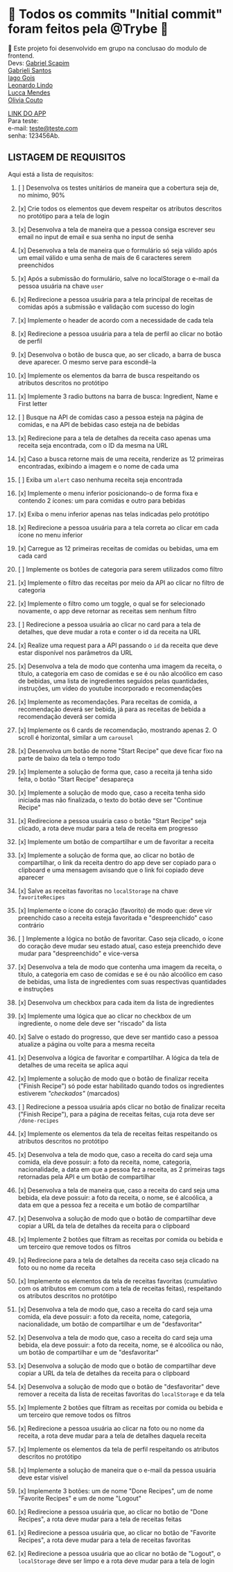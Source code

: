 # :construction: Todos os commits "Initial commit" foram feitos pela @Trybe :construction:

🛑 Este projeto foi desenvolvido em grupo na conclusao do modulo de frontend. <br>
Devs:
[Gabriel Scapim](https://github.com/gabrielscapim)<br>
[Gabrieli Santos](https://github.com/gabrielisantos-dev)<br>
[Iago Gois](https://github.com/dev-iago-gois)<br>
[Leonardo Lindo](https://github.com/leocaridade)<br>
[Lucca Mendes](https://github.com/TMendes-lucca)<br>
[Olivia Couto](https://github.com/oliiviacouto)<br>

[LINK DO APP](https://projeto-app-de-receitas-eta.vercel.app/)<br>
Para teste:<br>
e-mail: teste@teste.com<br>
senha: 123456Ab.<br>

<!-- Olá, Tryber!
Esse é apenas um arquivo inicial para o README do seu projeto.
É essencial que você preencha esse documento por conta própria, ok?
Não deixe de usar nossas dicas de escrita de README de projetos, e deixe sua criatividade brilhar!
:warning: IMPORTANTE: você precisa deixar nítido:
- quais arquivos/pastas foram desenvolvidos por você;
- quais arquivos/pastas foram desenvolvidos por outra pessoa estudante;
- quais arquivos/pastas foram desenvolvidos pela Trybe.
-->

## LISTAGEM DE REQUISITOS

Aqui está a lista de requisitos:

1. [ ] Desenvolva os testes unitários de maneira que a cobertura seja de, no mínimo, 90%

2. [x] Crie todos os elementos que devem respeitar os atributos descritos no protótipo para a tela de login

3. [x] Desenvolva a tela de maneira que a pessoa consiga escrever seu email no input de email e sua senha no input de senha

4. [x] Desenvolva a tela de maneira que o formulário só seja válido após um email válido e uma senha de mais de 6 caracteres serem preenchidos

5. [x] Após a submissão do formulário, salve no localStorage o e-mail da pessoa usuária na chave `user`

6. [x] Redirecione a pessoa usuária para a tela principal de receitas de comidas após a submissão e validação com sucesso do login

7. [x] Implemente o header de acordo com a necessidade de cada tela

8. [x] Redirecione a pessoa usuária para a tela de perfil ao clicar no botão de perfil

9. [x] Desenvolva o botão de busca que, ao ser clicado, a barra de busca deve aparecer. O mesmo serve para escondê-la

10. [x] Implemente os elementos da barra de busca respeitando os atributos descritos no protótipo

11. [x] Implemente 3 radio buttons na barra de busca: Ingredient, Name e First letter

12. [ ] Busque na API de comidas caso a pessoa esteja na página de comidas, e na API de bebidas caso esteja na de bebidas

13. [x] Redirecione para a tela de detalhes da receita caso apenas uma receita seja encontrada, com o ID da mesma na URL

14. [x] Caso a busca retorne mais de uma receita, renderize as 12 primeiras encontradas, exibindo a imagem e o nome de cada uma

15. [ ] Exiba um `alert` caso nenhuma receita seja encontrada

16. [x] Implemente o menu inferior posicionando-o de forma fixa e contendo 2 ícones: um para comidas e outro para bebidas

17. [x] Exiba o menu inferior apenas nas telas indicadas pelo protótipo

18. [x] Redirecione a pessoa usuária para a tela correta ao clicar em cada ícone no menu inferior

19. [x] Carregue as 12 primeiras receitas de comidas ou bebidas, uma em cada card

20. [ ] Implemente os botões de categoria para serem utilizados como filtro

21. [x] Implemente o filtro das receitas por meio da API ao clicar no filtro de categoria

22. [x] Implemente o filtro como um toggle, o qual se for selecionado novamente, o app deve retornar as receitas sem nenhum filtro

23. [ ] Redirecione a pessoa usuária ao clicar no card para a tela de detalhes, que deve mudar a rota e conter o id da receita na URL

24. [x] Realize uma request para a API passando o `id` da receita que deve estar disponível nos parâmetros da URL

25. [x] Desenvolva a tela de modo que contenha uma imagem da receita, o título, a categoria em caso de comidas e se é ou não alcoólico em caso de bebidas, uma lista de ingredientes seguidos pelas quantidades, instruções, um vídeo do youtube incorporado e recomendações

26. [x] Implemente as recomendações. Para receitas de comida, a recomendação deverá ser bebida, já para as receitas de bebida a recomendação deverá ser comida

27. [x] Implemente os 6 cards de recomendação, mostrando apenas 2. O scroll é horizontal, similar a um `carousel`

28. [x] Desenvolva um botão de nome "Start Recipe" que deve ficar fixo na parte de baixo da tela o tempo todo

29. [x] Implemente a solução de forma que, caso a receita já tenha sido feita, o botão "Start Recipe" desapareça

30. [x] Implemente a solução de modo que, caso a receita tenha sido iniciada mas não finalizada, o texto do botão deve ser "Continue Recipe"

31. [x] Redirecione a pessoa usuária caso o botão "Start Recipe" seja clicado, a rota deve mudar para a tela de receita em progresso

32. [x] Implemente um botão de compartilhar e um de favoritar a receita

33. [x] Implemente a solução de forma que, ao clicar no botão de compartilhar, o link da receita dentro do app deve ser copiado para o clipboard e uma mensagem avisando que o link foi copiado deve aparecer

34. [x] Salve as receitas favoritas no `localStorage` na chave `favoriteRecipes`

35. [x] Implemente o ícone do coração (favorito) de modo que: deve vir preenchido caso a receita esteja favoritada e "despreenchido" caso contrário

36. [ ] Implemente a lógica no botão de favoritar. Caso seja clicado, o ícone do coração deve mudar seu estado atual, caso esteja preenchido deve mudar para "despreenchido" e vice-versa

37. [x] Desenvolva a tela de modo que contenha uma imagem da receita, o título, a categoria em caso de comidas e se é ou não alcoólico em caso de bebidas, uma lista de ingredientes com suas respectivas quantidades e instruções

38. [x] Desenvolva um checkbox para cada item da lista de ingredientes

39. [x] Implemente uma lógica que ao clicar no checkbox de um ingrediente, o nome dele deve ser "riscado" da lista

40. [x] Salve o estado do progresso, que deve ser mantido caso a pessoa atualize a página ou volte para a mesma receita

41. [x] Desenvolva a lógica de favoritar e compartilhar. A lógica da tela de detalhes de uma receita se aplica aqui

42. [x] Implemente a solução de modo que o botão de finalizar receita ("Finish Recipe") só pode estar habilitado quando todos os ingredientes estiverem _"checkados"_ (marcados)

43. [ ] Redirecione a pessoa usuária após clicar no botão de finalizar receita ("Finish Recipe"), para a página de receitas feitas, cuja rota deve ser `/done-recipes`

44. [x] Implemente os elementos da tela de receitas feitas respeitando os atributos descritos no protótipo

45. [x] Desenvolva a tela de modo que, caso a receita do card seja uma comida, ela deve possuir: a foto da receita, nome, categoria, nacionalidade, a data em que a pessoa fez a receita, as 2 primeiras tags retornadas pela API e um botão de compartilhar

46. [x] Desenvolva a tela de maneira que, caso a receita do card seja uma bebida, ela deve possuir: a foto da receita, o nome, se é alcoólica, a data em que a pessoa fez a receita e um botão de compartilhar

47. [x] Desenvolva a solução de modo que o botão de compartilhar deve copiar a URL da tela de detalhes da receita para o clipboard

48. [x] Implemente 2 botões que filtram as receitas por comida ou bebida e um terceiro que remove todos os filtros

49. [x] Redirecione para a tela de detalhes da receita caso seja clicado na foto ou no nome da receita

50. [x] Implemente os elementos da tela de receitas favoritas (cumulativo com os atributos em comum com a tela de receitas feitas), respeitando os atributos descritos no protótipo

51. [x] Desenvolva a tela de modo que, caso a receita do card seja uma comida, ela deve possuir: a foto da receita, nome, categoria, nacionalidade, um botão de compartilhar e um de "desfavoritar"

52. [x] Desenvolva a tela de modo que, caso a receita do card seja uma bebida, ela deve possuir: a foto da receita, nome, se é alcoólica ou não, um botão de compartilhar e um de "desfavoritar"

53. [x] Desenvolva a solução de modo que o botão de compartilhar deve copiar a URL da tela de detalhes da receita para o clipboard

54. [x] Desenvolva a solução de modo que o botão de "desfavoritar" deve remover a receita da lista de receitas favoritas do `localStorage` e da tela

55. [x] Implemente 2 botões que filtram as receitas por comida ou bebida e um terceiro que remove todos os filtros

56. [x] Redirecione a pessoa usuária ao clicar na foto ou no nome da receita, a rota deve mudar para a tela de detalhes daquela receita

57. [x] Implemente os elementos da tela de perfil respeitando os atributos descritos no protótipo

58. [x] Implemente a solução de maneira que o e-mail da pessoa usuária deve estar visível

59. [x] Implemente 3 botões: um de nome "Done Recipes", um de nome "Favorite Recipes" e um de nome "Logout"

60. [x] Redirecione a pessoa usuária que, ao clicar no botão de "Done Recipes", a rota deve mudar para a tela de receitas feitas

61. [x] Redirecione a pessoa usuária que, ao clicar no botão de "Favorite Recipes", a rota deve mudar para a tela de receitas favoritas

62. [x] Redirecione a pessoa usuária que ao clicar no botão de "Logout", o `localStorage` deve ser limpo e a rota deve mudar para a tela de login
